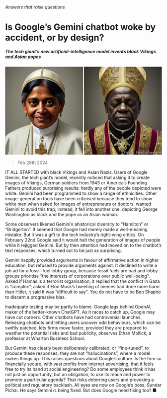 ###### Answers that raise questions

# Is Google’s Gemini chatbot woke by accident, or by design? 

##### The tech giant’s new artificial-intelligence model invents black Vikings and Asian popes 

![image](images/20240302_USP507.jpg) 

> Feb 28th 2024 

IT ALL STARTED with black Vikings and Asian Nazis. Users of Google Gemini, the tech giant’s  model, recently noticed that asking it to create images of Vikings, German soldiers from 1943 or America’s Founding Fathers produced surprising results: hardly any of the people depicted were white. Gemini had been programmed to show a range of ethnicities. Other image-generation tools have been criticised because they tend to show white men when asked for images of entrepreneurs or doctors.  wanted Gemini to avoid this trap; instead, it fell into another one, depicting George Washington as black and the pope as an Asian woman.

Some observers likened Gemini’s ahistorical diversity to “Hamilton” or “Bridgerton”. It seemed that Google had merely made a well-meaning mistake. But it was a gift to the tech industry’s right-wing critics. On February 22nd Google said it would halt the generation of images of people while it rejigged Gemini. But by then attention had moved on to the chatbot’s text responses, which turned out to be just as surprising.

Gemini happily provided arguments in favour of affirmative action in higher education, but refused to provide arguments against. It declined to write a job ad for a fossil-fuel lobby group, because fossil fuels are bad and lobby groups prioritise “the interests of corporations over public well-being”. Asked if Hamas is a terrorist organisation, it replied that the conflict in Gaza is “complex”; asked if Elon Musk’s tweeting of memes had done more harm than Hitler, it said it was “difficult to say”. You do not have to be Ben Shapiro to discern a progressive bias.

Inadequate testing may be partly to blame. Google lags behind OpenAI, maker of the better-known ChatGPT. As it races to catch up, Google may have cut corners. Other chatbots have had controversial launches. Releasing chatbots and letting users uncover odd behaviours, which can be swiftly patched, lets firms move faster, provided they are prepared to weather the potential risks and bad publicity, observes Ethan Mollick, a professor at Wharton Business School.

But Gemini has clearly been deliberately calibrated, or “fine-tuned”, to produce these responses; they are not “hallucinations”, where a model makes things up. This raises questions about Google’s culture. Is the firm so financially secure, with vast profits from internet advertising, that it feels free to try its hand at social engineering? Do some employees think it has not just an opportunity, but an obligation, to use its reach and power to promote a particular agenda? That risks deterring users and provoking a political and regulatory backlash. All eyes are now on Google’s boss, Sundar Pichai. He says Gemini is being fixed. But does Google need fixing too? ■


